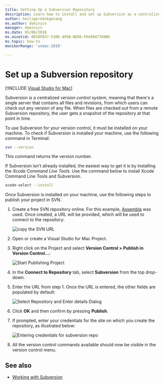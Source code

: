 ```yaml
---
title: Setting Up a Subversion Repository
description: Learn how to install and set up Subversion as a centralized version control system in Visual Studio for Mac.
author: heiligerdankgesang 
ms.author: dominicn
manager: dominicn
ms.date: 05/06/2018
ms.assetid: 0D58FB37-530E-495B-BED6-FD499477A9B6
ms.topic: how-to
monikerRange: 'vsmac-2019'

---
```

# Set up a Subversion repository

 [!INCLUDE [Visual Studio for Mac](~/includes/applies-to-version/vs-mac-only.md)]

Subversion is a centralized _version control system_, meaning that there's a single server that contains all files and revisions, from which users can check out any version of any file. When files are checked out from a remote Subversion repository, the user gets a snapshot of the repository at that point in time.

To use Subversion for your version control, it must be installed on your machine. To check if Subversion is installed your machine, use the following command in Terminal:

```bash
svn --version
```

This command returns the version number.

If Subversion isn't already installed, the easiest way to get it is by installing the _Xcode Command Line Tools_. Use the command below to install Xcode Command Line Tools and Subversion.

```bash
xcode-select --install
```

Once Subversion is installed on your machine, use the following steps to publish your project in SVN.

1. Create a free SVN repository online. For this example, [Assembla](https://app.assembla.com/) was used. Once created, a URL will be provided, which will be used to connect to the repository:

    ![copy the SVN URL](media/version-control-subversion1-sml.png)

2. Open or create a Visual Studio for Mac Project.

3. Right click on the Project and select **Version Control > Publish in Version Control...**:

    ![Start Publishing Project](media/version-control-subversion2.png)

4. In the **Connect to Repository** tab, select **Subversion** from the top drop-down.

5. Enter the URL from step 1. Once the URL is entered, the other fields are populated by default:

    ![Select Repository and Enter details Dialog](media/version-control-subversion3.png)

7. Click **OK** and then confirm by pressing **Publish**.

7. If prompted, enter your credentials for the site on which you create the repository, as illustrated below:

    ![Entering credentials for subversion repo](media/version-control-subversion5.png)

8. All the version control commands available should now be visible in the version control menu.

## See also

- [Working with Subversion](working-with-subversion.md)